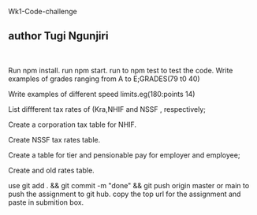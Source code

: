 Wk1-Code-challenge
 ## author Tugi Ngunjiri
<br>

Run npm install.
run npm start.
run to npm test to test the code.
Write examples of grades ranging from A to E;GRADES(79 t0 40)

Write examples of different speed limits.eg(180:points 14)

 

List diffferent tax rates of (Kra,NHIF and NSSF , respectively;
      
      
 Create a corporation tax table for NHIF.



Create NSSF tax rates table.


 Create a table for tier and pensionable pay for employer and employee;



Create and old rates table.


use git  add . &&  git commit -m "done"  &&  git push origin master or main to push the assignment to git hub.
copy the top url for the assignment and paste in submition box.
